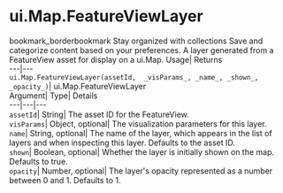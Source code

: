  
#  ui.Map.FeatureViewLayer 
bookmark_borderbookmark Stay organized with collections  Save and categorize content based on your preferences.
A layer generated from a FeatureView asset for display on a ui.Map. 
Usage| Returns  
---|---  
`ui.Map.FeatureViewLayer(assetId,  _visParams_, _name_, _shown_, _opacity_)`| ui.Map.FeatureViewLayer  
Argument| Type| Details  
---|---|---  
`assetId`| String| The asset ID for the FeatureView.  
`visParams`| Object, optional| The visualization parameters for this layer.  
`name`| String, optional| The name of the layer, which appears in the list of layers and when inspecting this layer. Defaults to the asset ID.  
`shown`| Boolean, optional| Whether the layer is initially shown on the map. Defaults to true.  
`opacity`| Number, optional| The layer's opacity represented as a number between 0 and 1. Defaults to 1.  

